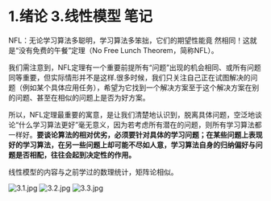 # 1.绪论 3.线性模型 笔记

NFL：无论学习算法多聪明，学习算法多笨拙，它们的期望性能竟
然相同！这就是“没有免费的午餐”定理（No Free Lunch Theorem，简称NFL）。

我们需注意到，NFL定理有一个重要前提所有“问题”出现的机会相同、或所有问题同等重要，但实际情形并不是这样.很多时候，我们只关注自己正在试图解决的问题（例如某个具体应用任务），希望为它找到一个解决方案至于这个解决方案在别的问题、甚至在相似的问题上是否为好方案。

所以，NFL定理最重要的寓意，是让我们清楚地认识到，脱离具体问题，空泛地谈论“什么学习算法更好”毫无意义，因为若考虑所有潜在的问题，则所有学习算法都一样好。**要谈论算法的相对优劣，必须要针对具体的学习问题；在某些问题上表现好的学习算法，在另一些问题上却可能不尽如人意，学习算法自身的归纳偏好与问题是否相配，往往会起到决定性的作用。**

线性模型的内容与之前学过的数理统计，矩阵论相似。

![3.1.jpg](https://i.loli.net/2019/05/15/5cdc1a30efdd453018.jpg)
![3.2.jpg](https://i.loli.net/2019/05/15/5cdc19d45eb9e12851.jpg)
![3.3.jpg](https://i.loli.net/2019/05/15/5cdc1a486f26615990.jpg)
